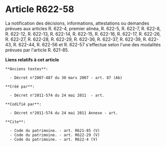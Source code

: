 # Article R622-58

La notification des décisions, informations, attestations ou demandes prévues aux articles R. 622-4, premier alinéa, R.
622-5, R. 622-7, R. 622-8, R. 622-12, R. 622-13, R. 622-14, R. 622-15, R. 622-16, R. 622-17, R. 622-26, R. 622-27, R. 622-28,
R. 622-29, R. 622-36, R. 622-37, R. 622-39, R. 622-43, R. 622-44, R. 622-56 et R. 622-57 s'effectue selon l'une des modalités
prévues par l'article R. 621-85.

**Liens relatifs à cet article**

	**Anciens textes**:

	  - Décret n°2007-487 du 30 mars 2007 - art. 87 (Ab)

	**Créé par**:

	  - Décret n°2011-574 du 24 mai 2011  - art.

	**Codifié par**:

	  - Décret n°2011-574 du 24 mai 2011 Annexe - art.

	**Cite**:

	  - Code du patrimoine. - art. R621-85 (V)
	  - Code du patrimoine. - art. R622-29 (V)
	  - Code du patrimoine. - art. R622-4 (V)
